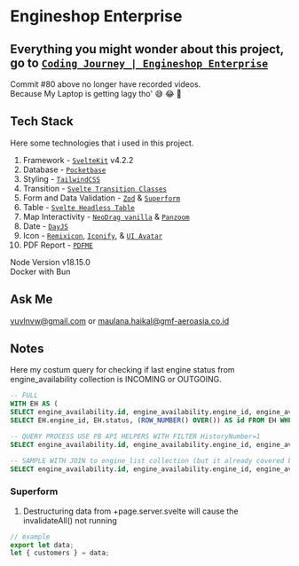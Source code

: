 # Engineshop Enterprise

## Everything you might wonder about this project, go to [`Coding Journey | Engineshop Enterprise`](https://youtube.com/playlist?list=PLTACq48s0qNoHXsfwrp3VMvhfItaiPh6B&si=rwKu44dMEXhcEyJr)

Commit #80 above no longer have recorded videos.  
Because My Laptop is getting lagy tho' 😅 😂 🥹

## Tech Stack

Here some technologies that i used in this project.

1. Framework - [`SvelteKit`](https://kit.svelte.dev/) v4.2.2
2. Database - [`Pocketbase`](https://pocketbase.io/)
3. Styling - [`TailwindCSS`](https://tailwindcss.com/)
4. Transition - [`Svelte Transition Classes`](https://github.com/rmarscher/svelte-transition-classes)
5. Form and Data Validation - [`Zod`](https://zod.dev/) & [`Superform`](https://superforms.rocks/)
6. Table - [`Svelte Headless Table`](https://svelte-headless-table.bryanmylee.com/)
7. Map Interactivity - [`NeoDrag vanilla`](https://www.neodrag.dev/docs/vanilla) & [`Panzoom`](https://github.com/timmywil/panzoom)
8. Date - [`DayJS`](https://day.js.org/)
9. Icon - [`Remixicon`](https://remixicon.com/), [`Iconify`](https://iconify.design/), & [`UI Avatar`](https://ui-avatars.com)
10. PDF Report - [`PDFME`](https://pdfme.com/)

Node Version v18.15.0  
Docker with Bun

## Ask Me

vuvlnvw@gmail.com or maulana.haikal@gmf-aeroasia.co.id

## Notes

Here my costum query for checking if last engine status from engine_availability collection is INCOMING or OUTGOING.

```SQL
-- FULL
WITH EH AS (
SELECT engine_availability.id, engine_availability.engine_id, engine_availability.date_performed, engine_availability.status, (ROW_NUMBER() OVER(partition BY engine_availability.engine_id ORDER BY engine_availability.created DESC)) AS HistoryNumber FROM engine_availability )
SELECT EH.engine_id, EH.status, (ROW_NUMBER() OVER()) AS id FROM EH WHERE HistoryNumber=1
```

```SQL
-- QUERY PROCESS USE PB API HELPERS WITH FILTER HistoryNumber=1
SELECT engine_availability.id, engine_availability.engine_id, engine_availability.date_performed, engine_availability.status, (ROW_NUMBER() OVER(partition BY engine_availability.engine_id ORDER BY engine_availability.created DESC)) AS HistoryNumber FROM engine_availability
```

```SQL
-- SAMPLE WITH JOIN to engine_list collection (but it already covered by API HELPERS OPTION expand)
SELECT engine_availability.id, engine_availability.engine_id, engine_availability.status, engine_availability.date_performed, engine_list.esn, (ROW_NUMBER() OVER(partition BY engine_availability.engine_id ORDER BY engine_availability.created DESC)) AS HistoryNumber FROM engine_availability LEFT JOIN engine_list ON engine_list.id = engine_availability.engine_id
```

### Superform

1. Destructuring data from +page.server.svelte will cause the invalidateAll() not running

```javascript
// example
export let data;
let { customers } = data;
```

